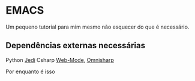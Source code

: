 # EMACS 

Um pequeno tutorial para mim mesmo não esquecer do que é necessário.

## Dependências externas necessárias

Python 
[Jedi]('https://github.com/tkf/emacs-jedi')
Csharp 
[Web-Mode]('https://github.com/emacs-csharp/csharp-mode'), [Omnisharp]('http://www.omnisharp.net/')


Por enquanto é isso 
